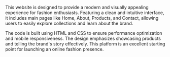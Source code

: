 This website is designed to provide a modern and visually appealing experience for fashion enthusiasts. Featuring a clean and intuitive interface, it includes main pages like Home, About, Products, and Contact, allowing users to easily explore collections and learn about the brand.

The code is built using HTML and CSS to ensure performance optimization and mobile responsiveness. The design emphasizes showcasing products and telling the brand's story effectively. This platform is an excellent starting point for launching an online fashion presence.






